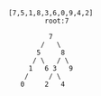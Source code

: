                                                     [7,5,1,8,3,6,0,9,4,2]
                                                             root:7

                                                              7
                                                            /   \
                                                           5     8
                                                          / \   / \
                                                         1   6 3   9
                                                        /     / \
                                                       0     2   4